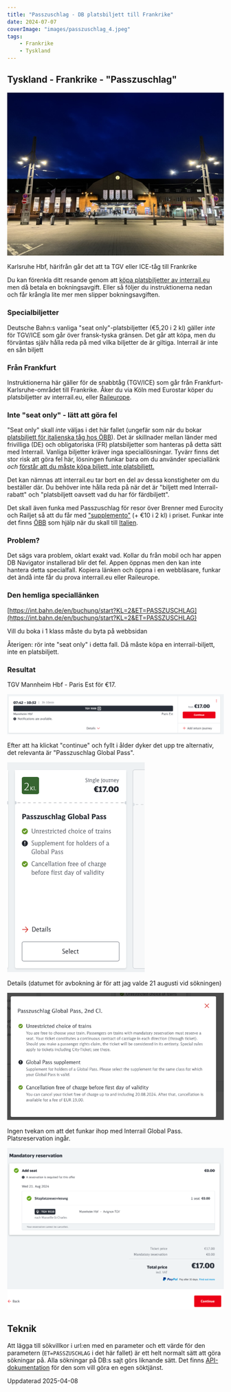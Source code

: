 ```yaml
---
title: "Passzuschlag - DB platsbiljett till Frankrike"
date: 2024-07-07
coverImage: "images/passzuschlag_4.jpeg"
tags:
    - Frankrike
    - Tyskland
---
```


## Tyskland - Frankrike - "Passzuschlag"

![](images/passzuschlag_4.jpeg?w=1024)

<figcaption>

Karlsruhe Hbf, härifrån går det att ta TGV eller ICE-tåg till Frankrike

</figcaption>

Du kan förenkla ditt resande genom att [köpa platsbiljetter av interrail.eu](https://www.interrail.eu/en/book-reservations#/) men då betala en bokningsavgift. Eller så följer du instruktionerna nedan och får krångla lite mer men slipper bokningsavgiften.

### Specialbiljetter

Deutsche Bahn:s vanliga "seat only"-platsbiljetter (€5,20 i 2 kl) gäller _inte_ för TGV/ICE som går över fransk-tyska gränsen. Det går att köpa, men du förväntas själv hålla reda på med vilka biljetter de är giltiga. Interrail är inte en sån biljett

### Från Frankfurt

Instruktionerna här gäller för de snabbtåg (TGV/ICE) som går från Frankfurt-Karlsruhe-området till Frankrike. Åker du via Köln med Eurostar köper du platsbiljetter av interrail.eu, eller [Raileurope](https://www.trainfo.eu/raileurope/).

### Inte "seat only" - lätt att göra fel

"Seat only" skall _inte_ väljas i det här fallet (ungefär som när du bokar [platsbiljett för italienska tåg hos ÖBB](https://www.trainfo.eu/nightjet/)). Det är skillnader mellan länder med frivilliga (DE) och obligatoriska (FR) platsbiljetter som hanteras på detta sätt med Interrail. Vanliga biljetter kräver inga speciallösningar. Tyvärr finns det stor risk att göra fel här, lösningen funkar bara om du använder speciallänk _och_ [förstår att du måste köpa biljett, inte platsbiljett.](https://www.trainfo.eu/2024/08/13/kranglar-vi-till-det/)

Det kan nämnas att interrail.eu tar bort en del av dessa konstigheter om du beställer där. Du behöver inte hålla reda på när det är "biljett med Interrail-rabatt" och "platsbiljett oavsett vad du har för färdbiljett".

Det skall även funka med Passzuschlag för resor över Brenner med Eurocity och Railjet så att du får med ["supplemento"](https://www.trainfo.eu/nightjet/) (+ €10 i 2 kl) i priset. Funkar inte det finns [ÖBB](https://www.trainfo.eu/nightjet/) som hjälp när du skall till [Italien](https://www.trainfo.eu/italien/).

### Problem?

Det sägs vara problem, oklart exakt vad. Kollar du från mobil och har appen DB Navigator installerad blir det fel. Appen öppnas men den kan inte hantera detta specialfall. Kopiera länken och öppna i en webbläsare, funkar det ändå inte får du prova interrail.eu eller Raileurope.

### Den hemliga speciallänken

[https://int.bahn.de/en/buchung/start?KL=2&ET=PASSZUSCHLAG](https://int.bahn.de/en/buchung/start?KL=2&ET=PASSZUSCHLAG)

Vill du boka i 1 klass måste du byta på webbsidan

Återigen: rör inte "seat only" i detta fall. Då måste köpa en interrail-biljett, inte en platsbiljett.

### Resultat

TGV Mannheim Hbf - Paris Est för €17.

![](images/passzuschlag_1.png?w=1024)

Efter att ha klickat "continue" och fyllt i ålder dyker det upp tre alternativ, det relevanta är "Passzuschlag Global Pass".

![](images/passzuschlag_5.png?w=320)

Details (datumet för avbokning är för att jag valde 21 augusti vid sökningen)

![](images/passzuschlag_3.png?w=793)

Ingen tvekan om att det funkar ihop med Interrail Global Pass. Platsreservation ingår.

![](images/passzuschlag_2.png?w=1024)

## Teknik

Att lägga till sökvillkor i url:en med en parameter och ett värde för den parametern (`ET=PASSZUSCHLAG` i det här fallet) är ett helt normalt sätt att göra sökningar på. Alla sökningar på DB:s sajt görs liknande sätt. Det finns [API-dokumentation](https://developer-docs.deutschebahn.com/doku/apis) för den som vill göra en egen söktjänst.

Uppdaterad 2025-04-08
